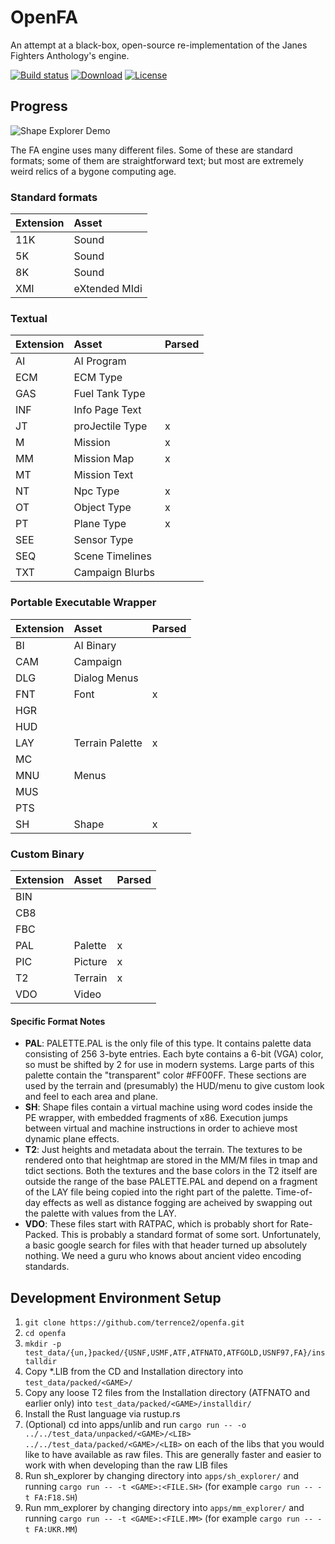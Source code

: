 # OpenFA

An attempt at a black-box, open-source re-implementation of the Janes Fighters Anthology's engine.

[![Build status](https://badge.buildkite.com/5f5710df0c75ea999ada3ed52d0967537cdc7859253fcf89ab.svg)](https://buildkite.com/openfa/continuous-release)
[![Download](https://img.shields.io/static/v1.svg?label=download&message=latest&color=important)](https://github.com/terrence2/openfa/releases/latest)
[![License](https://img.shields.io/static/v1.svg?label=license&message=GPLv3&color=informational)](https://github.com/terrence2/openfa/blob/master/LICENSE)

## Progress

![Shape Explorer Demo](assets/sh_explorer_demo-19-03-10.gif)

The FA engine uses many different files. Some of these are standard formats; some of them are straightforward text;
but most are extremely weird relics of a bygone computing age.

### Standard formats

| Extension | Asset           |
| --------- |:--------------- |
| 11K       | Sound           |
| 5K        | Sound           |
| 8K        | Sound           |
| XMI       | eXtended MIdi   |

### Textual

| Extension | Asset           | Parsed   |
| --------- |:--------------- | -------- |
| AI        | AI Program      |          |
| ECM       | ECM Type        |          |
| GAS       | Fuel Tank Type  |          |
| INF       | Info Page Text  |          |
| JT        | proJectile Type | x        |
| M         | Mission         | x        |
| MM        | Mission Map     | x        |
| MT        | Mission Text    |          |
| NT        | Npc Type        | x        |
| OT        | Object Type     | x        |
| PT        | Plane Type      | x        |
| SEE       | Sensor Type     |          |
| SEQ       | Scene Timelines |          |
| TXT       | Campaign Blurbs |          |

### Portable Executable Wrapper

| Extension | Asset           | Parsed   |
| --------- |:--------------- | -------- |
| BI        | AI Binary       |          |
| CAM       | Campaign        |          |
| DLG       | Dialog Menus    |          |
| FNT       | Font            | x        |
| HGR       |                 |          |
| HUD       |                 |          |
| LAY       | Terrain Palette | x        |
| MC        |                 |          |
| MNU       | Menus           |          |
| MUS       |                 |          |
| PTS       |                 |          |
| SH        | Shape           | x        |

### Custom Binary

| Extension | Asset           | Parsed   |
| --------- |:--------------- | -------- |
| BIN       |                 |          |
| CB8       |                 |          |
| FBC       |                 |          |
| PAL       | Palette         | x        |
| PIC       | Picture         | x        |
| T2        | Terrain         | x        |
| VDO       | Video           |          |

#### Specific Format Notes

* **PAL**: PALETTE.PAL is the only file of this type. It contains palette data consisting of 256 3-byte entries.
Each byte contains a 6-bit (VGA) color, so must be shifted by 2 for use in modern systems. Large parts of this
palette contain the "transparent" color #FF00FF. These sections are used by the terrain and (presumably) the HUD/menu
to give custom look and feel to each area and plane.
* **SH**: Shape files contain a virtual machine using word codes inside the PE wrapper, with embedded fragments of x86.
Execution jumps between virtual and machine instructions in order to achieve most dynamic plane effects.
* **T2**: Just heights and metadata about the terrain. The textures to be rendered onto that heightmap are stored
in the MM/M files in tmap and tdict sections. Both the textures and the base colors in the T2 itself are outside
the range of the base PALETTE.PAL and depend on a fragment of the LAY file being copied into the right part of
the palette. Time-of-day effects as well as distance fogging are acheived by swapping out the palette with values
from the LAY.
* **VDO**: These files start with RATPAC, which is probably short for Rate-Packed. This is probably a standard
format of some sort. Unfortunately, a basic google search for files with that header turned up absolutely
nothing. We need a guru who knows about ancient video encoding standards.

## Development Environment Setup

1) `git clone https://github.com/terrence2/openfa.git`
1) `cd openfa`
1) `mkdir -p test_data/{un,}packed/{USNF,USMF,ATF,ATFNATO,ATFGOLD,USNF97,FA}/installdir`
1) Copy *.LIB from the CD and Installation directory into `test_data/packed/<GAME>/`
1) Copy any loose T2 files from the Installation directory (ATFNATO and earlier only) into `test_data/packed/<GAME>/installdir/`
1) Install the Rust language via rustup.rs
1) (Optional) cd into apps/unlib and run `cargo run -- -o ../../test_data/unpacked/<GAME>/<LIB> ../../test_data/packed/<GAME>/<LIB>` on
    each of the libs that you would like to have available as raw files. This are generally faster and easier to work with when
    developing than the raw LIB files
1) Run sh_explorer by changing directory into `apps/sh_explorer/` and running `cargo run -- -t <GAME>:<FILE.SH>` (for example `cargo run -- -t FA:F18.SH`)
1) Run mm_explorer by changing directory into `apps/mm_explorer/` and running `cargo run -- -t <GAME>:<FILE.MM>` (for example `cargo run -- -t FA:UKR.MM`)